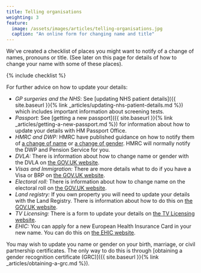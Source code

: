 ```yaml
---
title: Telling organisations
weighting: 3
feature:
  image: /assets/images/articles/telling-organisations.jpg
  caption: "An online form for changing name and title"
---
```


We've created a checklist of places you might want to notify of a change of names, pronouns or title. (See later on this page for details of how to change your name with some of these places).

{% include checklist %}

For further advice on how to update your details:

- *GP surgeries and the NHS*: See [updating NHS patient details]({{ site.baseurl }}{% link _articles/updating-nhs-patient-details.md %}) which includes important information about screening tests.
- *Passport:* See [getting a new passport]({{ site.baseurl }}{% link _articles/getting-a-new-passport.md %}) for information about how to update your details with HM Passport Office.
- *HMRC and DWP:* HMRC have published guidance on how to notify them of [a change of name](https://www.gov.uk/tell-hmrc-change-of-details) or [a change of gender](https://www.gov.uk/tell-hmrc-change-of-details/gender-change). HMRC will normally notify the DWP and Pension Service for you.
- *DVLA:* There is information about how to change name or gender with the DVLA on [the GOV.UK website](https://www.gov.uk/change-name-driving-licence).
- *Visas and Immigration:* There are more details what to do if you have a Visa or BRP on [the GOV.UK website](https://www.gov.uk/change-circumstances-visa-brp/youre-in-the-uk-and-have-a-brp).
- *Electoral roll:* There is information about how to change name on the electoral roll on [the GOV.UK website](https://www.gov.uk/register-to-vote).
- *Land registry:* If you own property you will need to update your details with the Land Registry. There is information about how to do this on [the GOV.UK website](https://www.gov.uk/registering-land-or-property-with-land-registry/update-or-correct-the-register).
- *TV Licensing:* There is a form to update your details on [the TV Licensing website](https://www.tvlicensing.co.uk/cs/update/multiple-changes/index.app).
- *EHIC:* You can apply for a new European Health Insurance Card in your new name. You can do this on [the EHIC website](https://www.ehic.org.uk).

You may wish to update you name or gender on your birth, marriage, or civil partnership certificates. The only way to do this is through [obtaining a gender recognition certificate (GRC)]({{ site.baseurl }}{% link _articles/obtaining-a-grc.md %}).